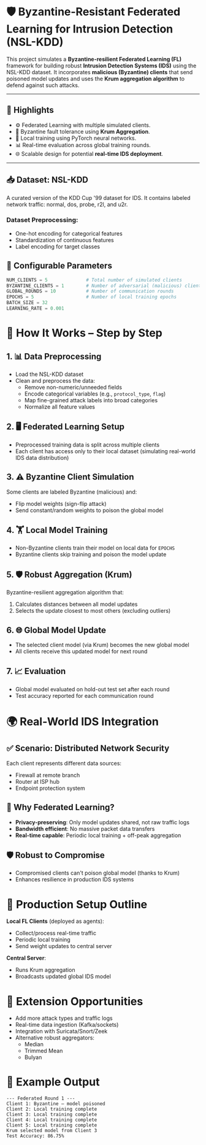 # 🛡️ Byzantine-Resistant Federated Learning for Intrusion Detection (NSL-KDD)

This project simulates a **Byzantine-resilient Federated Learning (FL)** framework for building robust **Intrusion Detection Systems (IDS)** using the NSL-KDD dataset. It incorporates **malicious (Byzantine) clients** that send poisoned model updates and uses the **Krum aggregation algorithm** to defend against such attacks.

---

## 🚀 Highlights

- ⚙️ Federated Learning with multiple simulated clients.
- 🔐 Byzantine fault tolerance using **Krum Aggregation**.
- 🧠 Local training using PyTorch neural networks.
- 📊 Real-time evaluation across global training rounds.
- 🌐 Scalable design for potential **real-time IDS deployment**.

---

## 📥 Dataset: NSL-KDD
A curated version of the KDD Cup '99 dataset for IDS.
It contains labeled network traffic: normal, dos, probe, r2l, and u2r.

### Dataset Preprocessing:
- One-hot encoding for categorical features
- Standardization of continuous features  
- Label encoding for target classes
## 🔧 Configurable Parameters
```python
NUM_CLIENTS = 5              # Total number of simulated clients
BYZANTINE_CLIENTS = 1        # Number of adversarial (malicious) clients
GLOBAL_ROUNDS = 10           # Number of communication rounds
EPOCHS = 5                   # Number of local training epochs
BATCH_SIZE = 32
LEARNING_RATE = 0.001
```


# 🧠 How It Works – Step by Step

## 1. 📊 Data Preprocessing
- Load the NSL-KDD dataset  
- Clean and preprocess the data:
  - Remove non-numeric/unneeded fields
  - Encode categorical variables (e.g., `protocol_type`, `flag`)
  - Map fine-grained attack labels into broad categories
  - Normalize all feature values

## 2. 🖥️ Federated Learning Setup
- Preprocessed training data is split across multiple clients
- Each client has access only to their local dataset (simulating real-world IDS data distribution)

## 3. ⚠️ Byzantine Client Simulation
Some clients are labeled Byzantine (malicious) and:
- Flip model weights (sign-flip attack)
- Send constant/random weights to poison the global model

## 4. 🏋️ Local Model Training
- Non-Byzantine clients train their model on local data for `EPOCHS`
- Byzantine clients skip training and poison the model update

## 5. 🛡️ Robust Aggregation (Krum)
Byzantine-resilient aggregation algorithm that:
1. Calculates distances between all model updates
2. Selects the update closest to most others (excluding outliers)

## 6. 🌐 Global Model Update
- The selected client model (via Krum) becomes the new global model
- All clients receive this updated model for next round

## 7. 📈 Evaluation
- Global model evaluated on hold-out test set after each round
- Test accuracy reported for each communication round

# 🌍 Real-World IDS Integration

## ✅ Scenario: Distributed Network Security
Each client represents different data sources:
- Firewall at remote branch
- Router at ISP hub  
- Endpoint protection system

## 🔐 Why Federated Learning?
- **Privacy-preserving**: Only model updates shared, not raw traffic logs
- **Bandwidth efficient**: No massive packet data transfers
- **Real-time capable**: Periodic local training + off-peak aggregation

## 🛡️ Robust to Compromise
- Compromised clients can't poison global model (thanks to Krum)
- Enhances resilience in production IDS systems

# 🧰 Production Setup Outline

**Local FL Clients** (deployed as agents):
- Collect/process real-time traffic
- Periodic local training
- Send weight updates to central server

**Central Server**:
- Runs Krum aggregation  
- Broadcasts updated global IDS model

# 🧩 Extension Opportunities
- Add more attack types and traffic logs
- Real-time data ingestion (Kafka/sockets)
- Integration with Suricata/Snort/Zeek
- Alternative robust aggregators:
  - Median
  - Trimmed Mean  
  - Bulyan

# 🧪 Example Output
```arduino
--- Federated Round 1 ---
Client 1: Byzantine – model poisoned
Client 2: Local training complete  
Client 3: Local training complete
Client 4: Local training complete
Client 5: Local training complete
Krum selected model from Client 3
Test Accuracy: 86.75%





